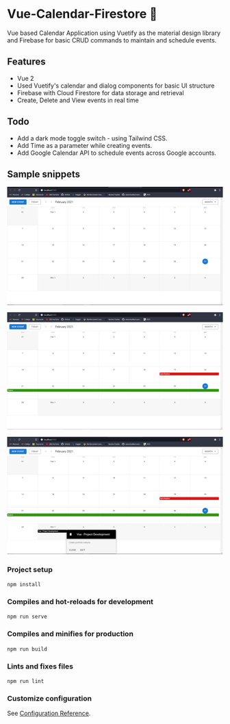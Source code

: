 # Vue-Calendar-Firestore 📅 

Vue based Calendar Application using Vuetify as the material design library and Firebase for basic CRUD commands to maintain and schedule events.

## Features

* Vue 2 
* Used Vuetify's calendar and dialog components for basic UI structure
* Firebase with Cloud Firestore for data storage and retrieval
* Create, Delete and View events in real time

## Todo

* Add a dark mode toggle switch - using Tailwind CSS.
* Add Time as a parameter while creating events.
* Add Google Calendar API to schedule events across Google accounts.

## Sample snippets

![Home](/public/home.png)

![Event Display](/public/home-event.png)

![Event Card](/public/event-card.png)


### Project setup
```
npm install
```

### Compiles and hot-reloads for development
```
npm run serve
```

### Compiles and minifies for production
```
npm run build
```

### Lints and fixes files
```
npm run lint
```

### Customize configuration
See [Configuration Reference](https://cli.vuejs.org/config/).

